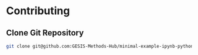 # Contributing

## Clone Git Repository

```bash
git clone git@github.com:GESIS-Methods-Hub/minimal-example-ipynb-python.git
```